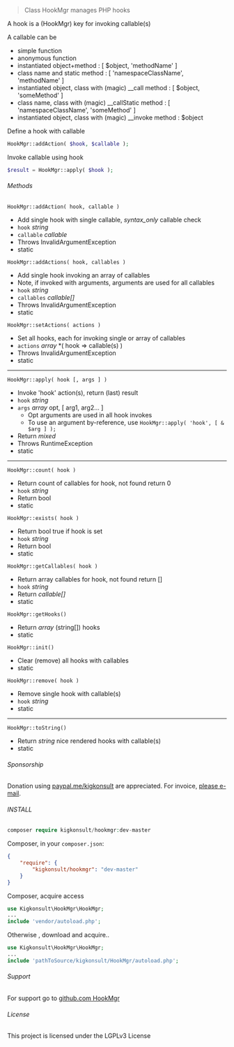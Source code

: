 
> Class HookMgr manages PHP hooks
>
A hook is a (HookMgr) key for invoking callable(s)

A callable can be
 * simple function
 * anonymous function
 * instantiated object+method : \[ $object, 'methodName' ]
 * class name and static method : \[ 'namespaceClassName', 'methodName' ]
 * instantiated object, class with (magic) __call method : \[ $object, 'someMethod' ]
 * class name, class with (magic) __callStatic method : \[ 'namespaceClassName', 'someMethod' ]
 * instantiated object, class with (magic) __invoke method : $object
 
 Define a hook with callable
``` php
HookMgr::addAction( $hook, $callable );
```
Invoke callable using hook
``` php
$result = HookMgr::apply( $hook );
```

###### Methods

```HookMgr::addAction( hook, callable )```
* Add single hook with single callable, _syntax_only_ callable check
* ```hook``` _string_  
* ```callable``` _callable_
* Throws InvalidArgumentException
* static

```HookMgr::addActions( hook, callables )```
* Add single hook invoking an array of callables
* Note, if invoked with arguments, arguments are used for all callables
* ```hook``` _string_  
* ```callables``` _callable\[]_
* Throws InvalidArgumentException
* static

```HookMgr::setActions( actions )```
* Set all hooks, each for invoking single or array of callables
* ```actions``` _array_ *( hook => callable(s) )
* Throws InvalidArgumentException
* static

---

```HookMgr::apply( hook [, args ] )```
* Invoke 'hook' action(s), return (last) result
* ```hook``` _string_  
* ```args``` _array_ opt, \[ arg1, arg2... ]
  * Opt arguments are used in all hook invokes
  * To use an argument by-reference, use ```HookMgr::apply( 'hook', [ & $arg ] );```
* Return _mixed_
* Throws RuntimeException
* static

---

```HookMgr::count( hook )```
* Return count of callables for hook, not found return 0
* ```hook``` _string_  
* Return bool
* static

```HookMgr::exists( hook )```
* Return bool true if hook is set
* ```hook``` _string_  
* Return bool
* static

```HookMgr::getCallables( hook )```
* Return array callables for hook, not found return []
* ```hook``` _string_  
* Return _callable\[]_
* static

```HookMgr::getHooks()```
* Return _array_ (string[]) hooks
* static

```HookMgr::init()```
* Clear (remove) all hooks with callables
* static


```HookMgr::remove( hook )```
* Remove single hook with callable(s)
* ```hook``` _string_  
* static

---

```HookMgr::toString()```
* Return _string_ nice rendered hooks with callable(s)
* static

###### Sponsorship

Donation using <a href="https://paypal.me/kigkonsult?locale.x=en_US" rel="nofollow">paypal.me/kigkonsult</a> are appreciated. 
For invoice, <a href="mailto:ical@kigkonsult.se">please e-mail</a>.

###### INSTALL

``` php
composer require kigkonsult/hookmgr:dev-master
```

Composer, in your `composer.json`:

``` json
{
    "require": {
        "kigkonsult/hookmgr": "dev-master"
    }
}
```

Composer, acquire access
``` php
use Kigkonsult\HookMgr\HookMgr;
...
include 'vendor/autoload.php';
```


Otherwise , download and acquire..

``` php
use Kigkonsult\HookMgr\HookMgr;
...
include 'pathToSource/kigkonsult/HookMgr/autoload.php';
```


###### Support

For support go to [github.com HookMgr]


###### License

This project is licensed under the LGPLv3 License


[Composer]:https://getcomposer.org/
[github.com HookMgr]:https://github.com/iCalcreator/HookMgr
